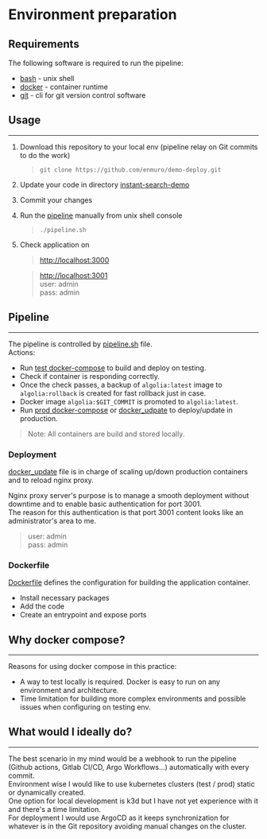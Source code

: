 # Environment preparation
## Requirements
The following software is required to run the pipeline:
- [bash](https://www.gnu.org/software/bash/) - unix shell
- [docker](https://docs.docker.com/get-docker/) - container runtime
- [git](https://github.com/git-guides/install-git#install-git) - cli for git version control software

## Usage
---
1. Download this repository to your local env (pipeline relay on Git commits to do the work)
    >```git clone https://github.com/enmuro/demo-deploy.git ```
1. Update your code in directory [instant-search-demo](instant-search-demo)
1. Commit your changes
1. Run the [pipeline](pipeline.sh) manually from unix shell console
    >```./pipeline.sh```
1. Check application on
    >[http://localhost:3000](http://localhost:3000)

    >[http://localhost:3001](http://localhost:3001)  
    > user: admin  
    > pass: admin

## Pipeline
---
The pipeline is controlled by [pipeline.sh](pipeline.sh) file.  
Actions:
- Run [test docker-compose](test/compose.yaml) to build and deploy on testing.
- Check if container is responding correctly.
- Once the check passes, a backup of `algolia:latest` image to `algolia:rollback` is created for fast rollback just in case.
- Docker image `algolia:$GIT_COMMIT` is promoted to `algolia:latest`.
- Run [prod docker-compose](prod/compose.yaml) or [docker_udpate](docker_update.sh) to deploy/update in production.

> Note: All containers are build and stored locally.

### Deployment
[docker_update](docker_update.sh) file is in charge of scaling up/down production containers and to reload nginx proxy.

Nginx proxy server's purpose is to manage a smooth deployment without downtime and to enable basic authentication for port 3001.  
The reason for this authentication is that port 3001 content looks like an administrator's area to me.

> user: admin  
> pass: admin

### Dockerfile
[Dockerfile](Dockerfile) defines the configuration for building the application container.
- Install necessary packages
- Add the code
- Create an entrypoint and expose ports

## Why docker compose?
---
Reasons for using docker compose in this practice:
- A way to test locally is required. Docker is easy to run on any environment and architecture.
- Time limitation for building more complex environments and possible issues when configuring on testing env.

## What would I ideally do?
---
The best scenario in my mind would be a webhook to run the pipeline (Github actions, Gitlab CI/CD, Argo Workflows...) automatically with every commit.  
Environment wise I would like to use kubernetes clusters (test / prod) static or dynamically created.  
One option for local development is k3d but I have not yet experience with it and there's a time limitation.  
For deployment I would use ArgoCD as it keeps synchronization for whatever is in the Git repository avoiding manual changes on the cluster.